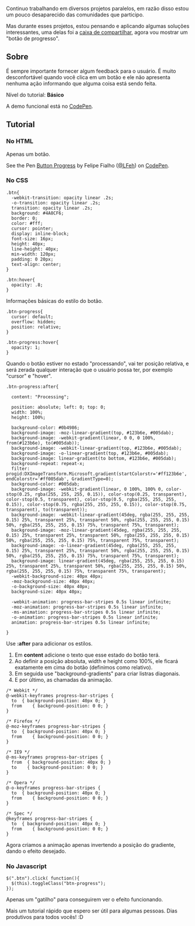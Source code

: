 Continuo trabalhando em diversos projetos paralelos, em razão disso estou um pouco desaparecido das comunidades que participo.

Mas durante esses projetos, estou pensando e aplicando algumas soluções interessantes, uma delas foi a [caixa de compartilhar](../tutorial-caixa-de-compartilhar-em-puro-css/), agora vou mostrar um "botão de progresso".

## Sobre

É sempre importante fornecer algum feedback para o usuário. É muito desconfortável quando você clica em um botão e ele não apresenta nenhuma ação informando que alguma coisa está sendo feita.

Nível do tutorial: **Básico**

A demo funcional está no [CodePen](http://codepen.io/LFeh/pen/KviDw).

## Tutorial

### No HTML

Apenas um botão.

<p data-height="400" data-theme-id="light" data-slug-hash="KviDw" data-default-tab="result" data-user="LFeh" data-embed-version="2" class="codepen">See the Pen <a href="http://codepen.io/LFeh/pen/KviDw/">Button Progress</a> by Felipe Fialho (<a href="http://codepen.io/LFeh">@LFeh</a>) on <a href="http://codepen.io">CodePen</a>.</p>
<script async src="//assets.codepen.io/assets/embed/ei.js"></script>

### No CSS

````
.btn{
  -webkit-transition: opacity linear .2s;
  -o-transition: opacity linear .2s;
  transition: opacity linear .2s;
  background: #4A8CF6;
  border: 0;
  color: #fff;
  cursor: pointer;
  display: inline-block;
  font-size: 16px;
  height: 40px;
  line-height: 40px;
  min-width: 120px;
  padding: 0 20px;
  text-align: center;
}

.btn:hover{
  opacity: .8;
}
````

Informações básicas do estilo do botão.

````
.btn-progress{
  cursor: default;
  overflow: hidden;
  position: relative;
}

.btn-progress:hover{
  opacity: 1;
}
````

Quando o botão estiver no estado "processando", vai ter posição relativa, e será zerada qualquer interação que o usuário possa ter, por exemplo "cursor" e "hover".

````
.btn-progress:after{

  content: "Processing";

  position: absolute; left: 0; top: 0;
  width: 100%;
  height: 100%;

  background-color: #0b4986;
  background-image: -moz-linear-gradient(top, #123b6e, #005dab);
  background-image: -webkit-gradient(linear, 0 0, 0 100%, from(#123b6e), to(#005dab));
  background-image: -webkit-linear-gradient(top, #123b6e, #005dab);
  background-image: -o-linear-gradient(top, #123b6e, #005dab);
  background-image: linear-gradient(to bottom, #123b6e, #005dab);
  background-repeat: repeat-x;
  filter: progid:DXImageTransform.Microsoft.gradient(startColorstr='#ff123b6e', endColorstr='#ff005dab', GradientType=0);
  background-color: #005dab;
  background-image: -webkit-gradient(linear, 0 100%, 100% 0, color-stop(0.25, rgba(255, 255, 255, 0.15)), color-stop(0.25, transparent), color-stop(0.5, transparent), color-stop(0.5, rgba(255, 255, 255, 0.15)), color-stop(0.75, rgba(255, 255, 255, 0.15)), color-stop(0.75, transparent), to(transparent));
  background-image: -webkit-linear-gradient(45deg, rgba(255, 255, 255, 0.15) 25%, transparent 25%, transparent 50%, rgba(255, 255, 255, 0.15) 50%, rgba(255, 255, 255, 0.15) 75%, transparent 75%, transparent);
  background-image: -moz-linear-gradient(45deg, rgba(255, 255, 255, 0.15) 25%, transparent 25%, transparent 50%, rgba(255, 255, 255, 0.15) 50%, rgba(255, 255, 255, 0.15) 75%, transparent 75%, transparent);
  background-image: -o-linear-gradient(45deg, rgba(255, 255, 255, 0.15) 25%, transparent 25%, transparent 50%, rgba(255, 255, 255, 0.15) 50%, rgba(255, 255, 255, 0.15) 75%, transparent 75%, transparent);
  background-image: linear-gradient(45deg, rgba(255, 255, 255, 0.15) 25%, transparent 25%, transparent 50%, rgba(255, 255, 255, 0.15) 50%, rgba(255, 255, 255, 0.15) 75%, transparent 75%, transparent);
  -webkit-background-size: 40px 40px;
  -moz-background-size: 40px 40px;
  -o-background-size: 40px 40px;
  background-size: 40px 40px;

  -webkit-animation: progress-bar-stripes 0.5s linear infinite;
  -moz-animation: progress-bar-stripes 0.5s linear infinite;
  -ms-animation: progress-bar-stripes 0.5s linear infinite;
  -o-animation: progress-bar-stripes 0.5s linear infinite;
  animation: progress-bar-stripes 0.5s linear infinite;

}
````

Use **:after** para adicionar os estilos.

1.  Em **content** adicione o texto que esse estado do botão terá.
2.  Ao definir a posição absoluta, width e height como 100%, ele ficará exatamente em cima do botão (definimos como relativo).
3.  Em seguida use "background-gradients" para criar listras diagonais.
4.  E por último, as chamadas da animação.

````
/* Webkit */
@-webkit-keyframes progress-bar-stripes {
  to  { background-position: 40px 0; }
  from    { background-position: 0 0; }
}

/* Firefox */
@-moz-keyframes progress-bar-stripes {
  to  { background-position: 40px 0; }
  from    { background-position: 0 0; }
}

/* IE9 */
@-ms-keyframes progress-bar-stripes {
  from  { background-position: 40px 0; }
  to    { background-position: 0 0; }
}

/* Opera */
@-o-keyframes progress-bar-stripes {
  to  { background-position: 40px 0; }
  from    { background-position: 0 0; }
}

/* Spec */
@keyframes progress-bar-stripes {
  to  { background-position: 40px 0; }
  from    { background-position: 0 0; }
}
````

Agora criamos a animação apenas invertendo a posição do gradiente, dando o efeito desejado.

### No Javascript

````
$(".btn").click( function(){
  $(this).toggleClass("btn-progress");
});
````

Apenas um "gatilho" para conseguirem ver o efeito funcionando.

Mais um tutorial rápido que espero ser útil para algumas pessoas. Dias produtivos para todos vocês! :D
